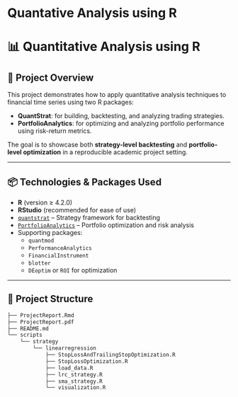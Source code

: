 # Quantative Analysis using R 

# 📊 Quantitative Analysis using R

## 🧠 Project Overview

This project demonstrates how to apply quantitative analysis techniques to financial time series using two R packages:

- **QuantStrat**: for building, backtesting, and analyzing trading strategies.
- **PortfolioAnalytics**: for optimizing and analyzing portfolio performance using risk-return metrics.

The goal is to showcase both **strategy-level backtesting** and **portfolio-level optimization** in a reproducible academic project setting.

---

## 📦 Technologies & Packages Used

- **R** (version ≥ 4.2.0)
- **RStudio** (recommended for ease of use)
- [`quantstrat`](https://github.com/braverock/quantstrat) – Strategy framework for backtesting
- [`PortfolioAnalytics`](https://cran.r-project.org/web/packages/PortfolioAnalytics/index.html) – Portfolio optimization and risk analysis
- Supporting packages:
  - `quantmod`
  - `PerformanceAnalytics`
  - `FinancialInstrument`
  - `blotter`
  - `DEoptim` or `ROI` for optimization

---

## 📁 Project Structure


```bash
├── ProjectReport.Rmd
├── ProjectReport.pdf
├── README.md
└── scripts
    └── strategy
        └── linearregression
            ├── StopLossAndTrailingStopOptimization.R
            ├── StopLossOptimization.R
            ├── load_data.R
            ├── lrc_strategy.R
            ├── sma_strategy.R
            └── visualization.R
```

